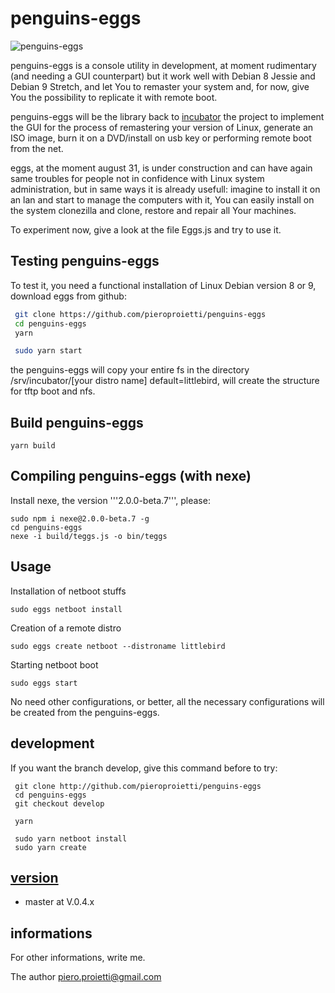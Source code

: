 # penguins-eggs

![penguins-eggs](https://github.com/pieroproietti/penguins-eggs/blob/master/src/assets/penguins-eggs.png?raw=true)

penguins-eggs is a console utility in development, at moment rudimentary (and needing a GUI counterpart) but it work well with Debian 8 Jessie and Debian 9 Stretch, and let You to remaster your system and, for now, give You the possibility to replicate it with remote boot.

penguins-eggs will be the library back  to [incubator](http://github.com/pieroproietti/incubator) the project to implement the GUI for the process of remastering your version of Linux, generate an ISO image, burn it on a DVD/install on usb key or performing remote boot from the net.

eggs, at the moment august 31, is under construction and can have again same troubles for people not in confidence with Linux system administration, but in same ways it is already usefull: imagine to install it on an lan and start to manage the computers with it, You can easily install on the system clonezilla and clone, restore and repair all Your machines.

To experiment now, give a look at the file Eggs.js and try to use it.

## Testing penguins-eggs

To test it, you need a functional installation of Linux Debian version 8 or 9, download eggs from github:
``` bash
 git clone https://github.com/pieroproietti/penguins-eggs
 cd penguins-eggs
 yarn
```

``` bash
 sudo yarn start
```
the penguins-eggs will copy your entire fs in the directory /srv/incubator/[your distro name]
 default=littlebird, will create the structure for tftp boot and nfs.

## Build penguins-eggs
```
yarn build
```

## Compiling penguins-eggs (with nexe)

Install nexe, the version '''2.0.0-beta.7''', please:
```
sudo npm i nexe@2.0.0-beta.7 -g
cd penguins-eggs
nexe -i build/teggs.js -o bin/teggs
```

## Usage
Installation of netboot stuffs
```
sudo eggs netboot install
```
Creation of a remote distro
```
sudo eggs create netboot --distroname littlebird
```
Starting netboot boot

```
sudo eggs start
```

No need other configurations, or better, all the necessary configurations will be created from the penguins-eggs.

## development
If you want the branch develop, give this command before to try:
```
 git clone http://github.com/pieroproietti/penguins-eggs
 cd penguins-eggs
 git checkout develop

 yarn

 sudo yarn netboot install
 sudo yarn create
```
## [version](src/lib/README.md)
* master at V.0.4.x

## informations
For other informations, write me.

The author
piero.proietti@gmail.com
